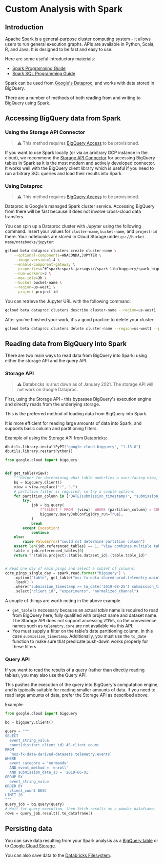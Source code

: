 # Custom Analysis with Spark

<!-- toc -->

## Introduction

[Apache Spark](https://spark.apache.org/) is a general-purpose cluster computing system - it allows users to
run general execution graphs. APIs are available in Python, Scala, R, and Java. It is designed to be fast and easy to use.

Here are some useful introductory materials:

- [Spark Programming Guide](https://spark.apache.org/docs/latest/programming-guide.html)
- [Spark SQL Programming Guide](https://spark.apache.org/docs/latest/sql-programming-guide.html)

Spark can be used from [Google's Dataproc](https://cloud.google.com/dataproc/), and works with data stored in BigQuery.

There are a number of methods of both reading from and writing to BigQuery using Spark.

## Accessing BigQuery data from Spark

### Using the Storage API Connector

> **⚠** This method requires [BigQuery Access](../cookbooks/bigquery/access.md#bigquery-access-request) to be provisioned.

If you want to use Spark locally (or via an arbitrary GCP instance in the cloud), we recommend the [Storage API Connector](https://github.com/GoogleCloudPlatform/spark-bigquery-connector) for accessing BigQuery tables in Spark as it is the most modern and actively developed connector. It works well with the BigQuery client library which is useful if you need to run arbitrary SQL queries and load their results into Spark.

### Using Dataproc

> **⚠** This method requires [BigQuery Access](../cookbooks/bigquery/access.md#bigquery-access-request) to be provisioned.

Dataproc is Google's managed Spark cluster service. Accessing BigQuery from there will be fast because it does not involve cross-cloud data transfers.

You can spin up a Dataproc cluster with Jupyter using the following command. Insert your values for `cluster-name`, `bucket-name`, and `project-id` there. Your notebooks are stored in Cloud Storage under `gs://bucket-name/notebooks/jupyter`:

```bash
gcloud beta dataproc clusters create cluster-name \
    --optional-components=ANACONDA,JUPYTER \
    --image-version=1.4 \
    --enable-component-gateway \
    --properties=^#^spark:spark.jars=gs://spark-lib/bigquery/spark-bigquery-latest.jar \
    --num-workers=3 \
    --max-idle=3h \
    --bucket bucket-name \
    --region=us-west1 \
    --project project-id
```

You can retrieve the Jupyter URL with the following command:

```bash
gcloud beta dataproc clusters describe cluster-name --region=us-west1 --project project-id | grep Jupyter
```

After you've finished your work, it's a good practice to delete your cluster:

```bash
gcloud beta dataproc clusters delete cluster-name --region=us-west1 --project project-id --quiet
```

## Reading data from BigQuery into Spark

There are two main ways to read data from BigQuery into Spark: using either the storage API and the
query API.

### Storage API

> **⚠** Databricks is shut down as of January 2021. The storage API will not work on Google Dataproc.

First, using the Storage API - this bypasses BigQuery's execution engine and
directly reads from the underlying storage.

This is the preferred method of loading data from BigQuery into Spark.

It is more efficient for reading large amounts of data into Spark, and
supports basic column and partitioning filters.

Example of using the Storage API from Databricks:

```python
dbutils.library.installPyPI("google-cloud-bigquery", "1.16.0")
dbutils.library.restartPython()

from google.cloud import bigquery


def get_table(view):
    """Helper for determining what table underlies a user-facing view, since the Storage API can't read views."""
    bq = bigquery.Client()
    view = view.replace(":", ".")
    # partition filter is required, so try a couple options
    for partition_column in ["DATE(submission_timestamp)", "submission_date"]:
        try:
            job = bq.query(
                f"SELECT * FROM `{view}` WHERE {partition_column} = CURRENT_DATE",
                bigquery.QueryJobConfig(dry_run=True),
            )
            break
        except Exception:
            continue
    else:
        raise ValueError("could not determine partition column")
    assert len(job.referenced_tables) == 1, "View combines multiple tables"
    table = job.referenced_tables[0]
    return f"{table.project}:{table.dataset_id}.{table.table_id}"


# Read one day of main pings and select a subset of columns.
core_pings_single_day = spark.read.format("bigquery") \
    .option("table", get_table("moz-fx-data-shared-prod.telemetry.main")) \
    .load() \
    .where("submission_timestamp >= to_date('2019-08-25') submission_timestamp < to_date('2019-08-26')") \
    .select("client_id", "experiments", "normalized_channel")
```

A couple of things are worth noting in the above example.

- `get_table` is necessary because an actual _table_ name is required to read
  from BigQuery here, fully qualified with project name and dataset name.
  The Storage API does not support accessing `VIEW`s, so the convenience names
  such as `telemetry.core` are not available via this API.
- You must supply a filter on the table's date partitioning column, in this
  case `submission_timestamp`.
  Additionally, you must use the `to_date` function to make sure that predicate
  push-down works properly for these filters.

### Query API

If you want to read the results of a query (rather than directly reading
tables), you may also use the Query API.

This pushes the execution of the query into BigQuery's computation engine,
and is typically suitable for reading smaller amounts of data. If you need
to read large amounts of data, prefer the Storage API as described above.

Example:

```python
from google.cloud import bigquery

bq = bigquery.Client()

query = """
SELECT
  event_string_value,
  count(distinct client_id) AS client_count
FROM
  `moz-fx-data-derived-datasets.telemetry.events`
WHERE
  event_category = 'normandy'
  AND event_method = 'enroll'
  AND submission_date_s3 = '2019-06-01'
GROUP BY
  event_string_value
ORDER BY
  client_count DESC
LIMIT 20
"""
query_job = bq.query(query)
# Wait for query execution, then fetch results as a pandas dataframe.
rows = query_job.result().to_dataframe()
```

## Persisting data

You can save data resulting from your Spark analysis as a [BigQuery table][persist_bq]
or to [Google Cloud Storage][persist_gcs].

You can also save data to the [Databricks Filesystem][dbfs].

[dbfs]: https://docs.databricks.com/user-guide/databricks-file-system.html#dbfs
[persist_bq]: ../cookbooks/bigquery/querying.md#writing-query-results-to-a-permanent-table
[persist_gcs]: ../cookbooks/bigquery/querying.md#writing-results-to-gcs-object-store

